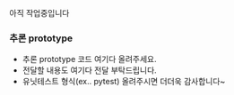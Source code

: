 아직 작업중입니다

### 추론 prototype
- 추론 prototype 코드 여기다 올려주세요.
- 전달할 내용도 여기다 전달 부탁드립니다.
- 유닛테스트 형식(ex.. pytest) 올려주시면 더더욱 감사합니다~
